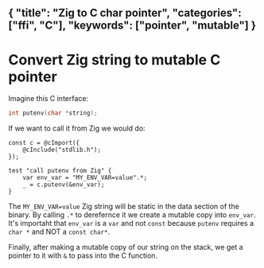 {
  "title": "Zig to C char pointer",
  "categories": ["ffi", "C"],
  "keywords": ["pointer", "mutable"]
}
---
# Convert Zig string to mutable C pointer

Imagine this C interface:

```c
int putenv(char *string);
```

If we want to call it from Zig we would do:

```zig
const c = @cImport({
    @cInclude("stdlib.h");
});

test "call putenv from Zig" {
    var env_var = "MY_ENV_VAR=value".*;
    _ = c.putenv(&env_var);
}
```

The `MY_ENV_VAR=value` Zig string will be static in the data section of the
binary. By calling `.*` to derefernce it we create a mutable copy into
`env_var`. It's importaht that `env_var` is a `var` and not `const` because
`putenv` requires a `char *` and NOT a `const char*`.

Finally, after making a mutable copy of our string on the stack, we get a
pointer to it with `&` to pass into the C function.
